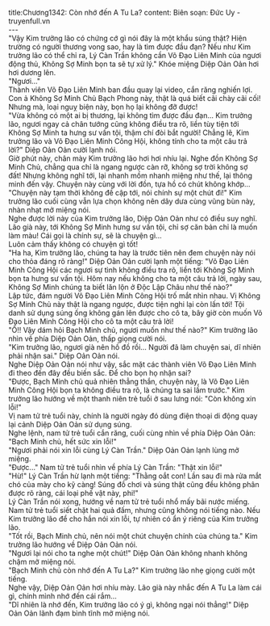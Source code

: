 title:Chương1342: Còn nhớ đến A Tu La?
content:
Biên soạn: Đức Uy - truyenfull.vn<br>---<br>"Vậy Kim trưởng lão có chứng cớ gì nói đây là một khẩu súng thật? Hiện trường có người thương vong sao, hay là tìm được đầu đạn? Nếu như Kim trưởng lão có thể chỉ ra, Lý Càn Trần không cần Võ Đạo Liên Minh của ngươi động thủ, Không Sợ Minh bọn ta sẽ tự xử lý." Khóe miệng Diệp Oản Oản hơi hơi dương lên.<br>"Ngươi..."<br>Thành viên Võ Đạo Liên Minh ban đầu quay lại video, cắn răng nghiến lợi.<br>Con ả Không Sợ Minh Chủ Bạch Phong này, thật là quá biết cãi chày cãi cối!<br>Nhưng mà, loại nguỵ biện này, bọn họ lại không đỡ được!<br>"Vừa không có một ai bị thương, lại không tìm được đầu đạn... Kim trưởng lão, ngươi ngay cả chân tướng cũng không điều tra rõ, liền tùy tiện tới Không Sợ Minh ta hưng sư vấn tội, thậm chí đòi bắt người! Chẳng lẽ, Kim trưởng lão và Võ Đạo Liên Minh Công Hội, không tính cho ta một câu trả lời?" Diệp Oản Oản cười lạnh nói.<br>Giờ phút này, chân mày Kim trưởng lão hơi hơi nhíu lại. Nghe đồn Không Sợ Minh Chủ, chẳng qua chỉ là ngang ngược càn rỡ, không sợ trời không sợ đất! Nhưng không nghĩ tới, lại nhanh mồm nhanh miệng như thế, lại thông minh đến vậy. Chuyện này cùng với lời đồn, tựa hồ có chút không khớp...<br>"Chuyện này tạm thời không đề cập tới, nói chính sự một chút đi!" Kim trưởng lão cuối cùng vẫn lựa chọn không nên dây dưa cùng vũng bùn này, nhàn nhạt mở miệng nói.<br>Nghe được lời này của Kim trưởng lão, Diệp Oản Oản như có điều suy nghĩ. Lão già này, tới Không Sợ Minh hưng sư vấn tội, chỉ sợ căn bản chỉ là muốn làm màu! Cái gọi là chính sự, sẽ là chuyện gì...<br>Luôn cảm thấy không có chuyện gì tốt!<br>"Ha ha, Kim trưởng lão, chúng ta hay là trước tiên nên đem chuyện này nói cho thỏa đáng rõ ràng!" Diệp Oản Oản cười lạnh một tiếng: "Võ Đạo Liên Minh Công Hội các ngươi sự tình không điều tra rõ, liền tới Không Sợ Minh bọn ta hưng sư vấn tội. Hôm nay nếu không cho ta một câu trả lời, ngày sau, Không Sợ Minh chúng ta biết lăn lộn ở Độc Lập Châu như thế nào?"<br>Lập tức, đám người Võ Đạo Liên Minh Công Hội trố mắt nhìn nhau. Vị Không Sợ Minh Chủ này thật là ngang ngược, được tiện nghi lại còn lấn tới! Tội danh sử dụng súng ống không gán lên được cho cô ta, bây giờ còn muốn Võ Đạo Liên Minh Công Hội cho cô ta một câu trả lời!<br>"Ồ!! Vậy dám hỏi Bạch Minh chủ, ngươi muốn như thế nào?" Kim trưởng lão nhìn về phía Diệp Oản Oản, thấp giọng cười nói.<br>"Kim trưởng lão, ngươi già nên hồ đồ rồi... Người đã làm chuyện sai, dĩ nhiên phải nhận sai." Diệp Oản Oản nói.<br>Nghe Diệp Oản Oản nói như vậy, sắc mặt các thành viên Võ Đạo Liên Minh đi theo đến đây đều biến sắc. Để cho bọn họ nhận sai?<br>"Được, Bạch Minh chủ quả nhiên thẳng thắn, chuyện này, là Võ Đạo Liên Minh Công Hội bọn ta không điều tra rõ, là chúng ta sai lầm trước." Kim trưởng lão hướng về một thanh niên trẻ tuổi ở sau lưng nói: "Còn không xin lỗi!"<br>Vị nam tử trẻ tuổi này, chính là người ngày đó dùng điện thoại di động quay lại cảnh Diệp Oản Oản sử dụng súng.<br>Nghe lệnh, nam tử trẻ tuổi cắn răng, cuối cùng nhìn về phía Diệp Oản Oản: "Bạch Minh chủ, hết sức xin lỗi!"<br>"Ngươi phải nói xin lỗi cùng Lý Càn Trần." Diệp Oản Oản lạnh lùng mở miệng.<br>"Được..." Nam tử trẻ tuổi nhìn về phía Lý Càn Trần: "Thật xin lỗi!"<br>"Hừ!" Lý Càn Trần hừ lạnh một tiếng: "Thằng oắt con! Lần sau đi mà rửa mắt chó của mày cho kỹ càng! Súng đồ chơi và súng thật cũng đều không phân được rõ ràng, cái loại phế vật này, phi!"<br>Lý Càn Trần nói xong, hướng về nam tử trẻ tuổi nhổ mấy bãi nước miếng.<br>Nam tử trẻ tuổi siết chặt hai quả đấm, nhưng cũng không nói tiếng nào. Nếu Kim trưởng lão để cho hắn nói xin lỗi, tự nhiên có ẩn ý riêng của Kim trưởng lão.<br>"Tốt rồi, Bạch Minh chủ, nên nói một chút chuyện chính của chúng ta." Kim trưởng lão hướng về Diệp Oản Oản nói.<br>"Ngươi lại nói cho ta nghe một chút!" Diệp Oản Oản không nhanh không chậm mở miệng nói.<br>"Bạch Minh chủ còn nhớ đến A Tu La?" Kim trưởng lão nhẹ giọng cười một tiếng.<br>Nghe vậy, Diệp Oản Oản hơi nhíu mày. Lão già này nhắc đến A Tu La làm cái gì, chính mình nhớ đến cái rắm...<br>"Dĩ nhiên là nhớ đến, Kim trưởng lão có ý gì, không ngại nói thẳng!" Diệp Oản Oản lãnh đạm bình tĩnh mở miệng nói.